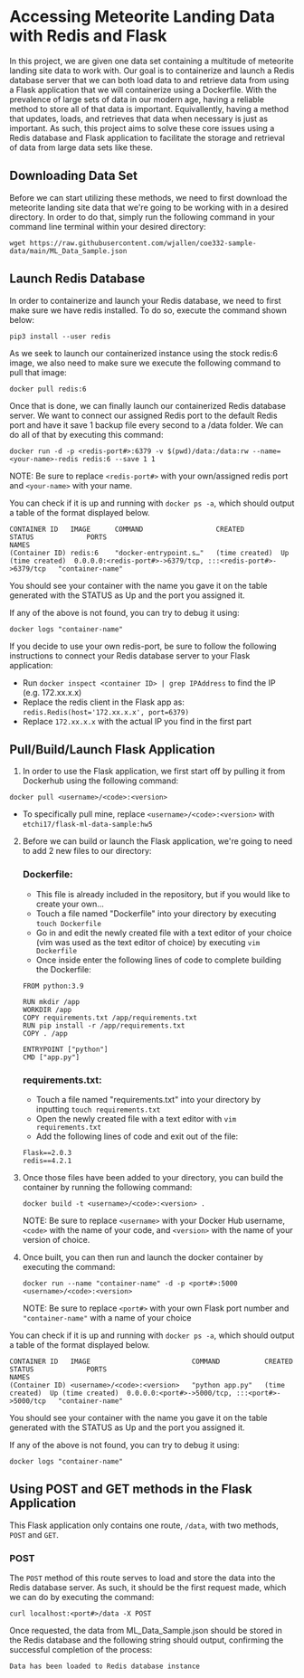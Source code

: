 # Accessing Meteorite Landing Data with Redis and Flask

In this project, we are given one data set containing a multitude of meteorite landing site data to work with. Our goal is to containerize and launch a Redis database server that we can both load data to and retrieve data from using a Flask application that we will containerize using a Dockerfile. With the prevalence of large sets of data in our modern age, having a reliable method to store all of that data is important. Equivallently, having a method that updates, loads, and retrieves that data when necessary is just as important. As such, this project aims to solve these core issues using a Redis database and Flask application to facilitate the storage and retrieval of data from large data sets like these.

## Downloading Data Set

Before we can start utilizing these methods, we need to first download the meteorite landing site data that we're going to be working with in a desired directory. In order to do that, simply run the following command in your command line terminal within your desired directory:
```
wget https://raw.githubusercontent.com/wjallen/coe332-sample-data/main/ML_Data_Sample.json
```

## Launch Redis Database

In order to containerize and launch your Redis database, we need to first make sure we have redis installed. To do so, execute the command shown below:
```
pip3 install --user redis
```
As we seek to launch our containerized instance using the stock redis:6 image, we also need to make sure we execute the following command to pull that image:
```
docker pull redis:6
```
Once that is done, we can finally launch our containerized Redis database server. We want to connect our assigned Redis port to the default Redis port and have it save 1 backup file every second to a /data folder. We can do all of that by executing this command:
```
docker run -d -p <redis-port#>:6379 -v $(pwd)/data:/data:rw --name=<your-name>-redis redis:6 --save 1 1
```
NOTE: Be sure to replace `<redis-port#>` with your own/assigned redis port and `<your-name>` with your name.

You can check if it is up and running with `docker ps -a`, which should output a table of the format displayed below.
```
CONTAINER ID   IMAGE      COMMAND                  CREATED         STATUS             PORTS                                                         NAMES
(Container ID) redis:6    "docker-entrypoint.s…"   (time created)  Up (time created)  0.0.0.0:<redis-port#>->6379/tcp, :::<redis-port#>->6379/tcp   "container-name"
```
You should see your container with the name you gave it on the table generated with the STATUS as Up and the port you assigned it.

If any of the above is not found, you can try to debug it using: 
```
docker logs "container-name"
```

If you decide to use your own redis-port, be sure to follow the following instructions to connect your Redis database server to your Flask application:
- Run `docker inspect <container ID> | grep IPAddress` to find the IP (e.g. 172.xx.x.x)
- Replace the redis client in the Flask app as: `redis.Redis(host='172.xx.x.x', port=6379)`
- Replace `172.xx.x.x` with the actual IP you find in the first part

## Pull/Build/Launch Flask Application

1. In order to use the Flask application, we first start off by pulling it from Dockerhub using the following command:
  ```
  docker pull <username>/<code>:<version>
  ```
  - To specifically pull mine, replace `<username>/<code>:<version>` with `etchi17/flask-ml-data-sample:hw5`

2. Before we can build or launch the Flask application, we're going to need to add 2 new files to our directory:

	### Dockerfile:
	- This file is already included in the repository, but if you would like to create your own...
	- Touch a file named "Dockerfile" into your directory by executing `touch Dockerfile`
	- Go in and edit the newly created file with a text editor of your choice (vim was used as the text editor of choice) by executing `vim Dockerfile`
	- Once inside enter the following lines of code to complete building the Dockerfile:
	```
	FROM python:3.9

	RUN mkdir /app
	WORKDIR /app
	COPY requirements.txt /app/requirements.txt
	RUN pip install -r /app/requirements.txt
	COPY . /app

	ENTRYPOINT ["python"]
	CMD ["app.py"]
	```

	### requirements.txt:
	- Touch a file named "requirements.txt" into your directory by inputting `touch requirements.txt`
	- Open the newly created file with a text editor with `vim requirements.txt`
	- Add the following lines of code and exit out of the file:
    ```
    Flask==2.0.3
    redis==4.2.1
    ```
  
3. Once those files have been added to your directory, you can build the container by running the following command:
	```
	docker build -t <username>/<code>:<version> .
	```
	NOTE: Be sure to replace `<username>` with your Docker Hub username, `<code>` with the name of your code, and `<version>` with the name of your version of choice.

4. Once built, you can then run and launch the docker container by executing the command:
	```
	docker run --name "container-name" -d -p <port#>:5000 <username>/<code>:<version>
	```
	NOTE: Be sure to replace `<port#>` with your own Flask port number and `"container-name"` with a name of your choice
  
You can check if it is up and running with `docker ps -a`, which should output a table of the format displayed below.
```
CONTAINER ID   IMAGE                         COMMAND           CREATED         STATUS             PORTS                                             NAMES
(Container ID) <username>/<code>:<version>   "python app.py"   (time created)  Up (time created)  0.0.0.0:<port#>->5000/tcp, :::<port#>->5000/tcp   "container-name"
```
You should see your container with the name you gave it on the table generated with the STATUS as Up and the port you assigned it.

If any of the above is not found, you can try to debug it using: 
```
docker logs "container-name"
```

## Using POST and GET methods in the Flask Application

This Flask application only contains one route, `/data`, with two methods, `POST` and `GET`.
### POST
The `POST` method of this route serves to load and store the data into the Redis database server. As such, it should be the first request made, which we can do by executing the command:
```
curl localhost:<port#>/data -X POST
```
Once requested, the data from ML_Data_Sample.json should be stored in the Redis database and the following string should output, confirming the successful completion of the process:
```
Data has been loaded to Redis database instance
```
